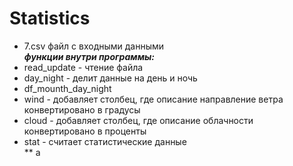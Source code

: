 # Statistics
* 7.csv файл с входными данными    
***функции внутри программы:***    
* read_update - чтение файла
* day_night - делит данные на день и ночь
* df_mounth_day_night
* wind - добавляет столбец, где описание направление ветра конвертировано в градусы
* cloud - добавляет столбец, где описание облачности конвертировано в проценты
* stat - считает статистические данные    
** а
